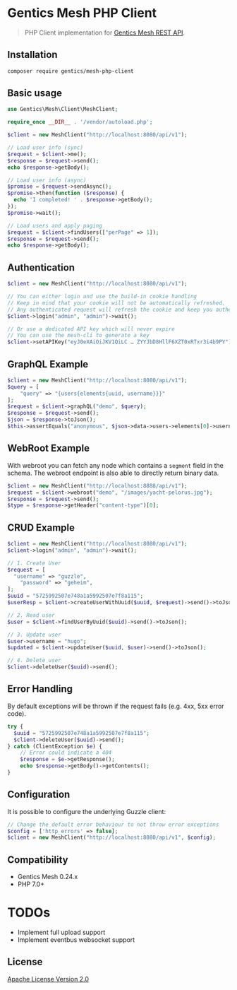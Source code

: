 # Gentics Mesh PHP Client

> PHP Client implementation for [Gentics Mesh REST API](https://getmesh.io/docs/beta/raml).

## Installation

```sh
composer require gentics/mesh-php-client
```

## Basic usage

```php
use Gentics\Mesh\Client\MeshClient;

require_once __DIR__ . '/vendor/autoload.php';

$client = new MeshClient("http://localhost:8080/api/v1");

// Load user info (sync)
$request = $client->me();
$response = $request->send();
echo $response->getBody();

// Load user info (async)
$promise = $request->sendAsync();
$promise->then(function ($response) {
  echo 'I completed! ' . $response->getBody();
});
$promise->wait();

// Load users and apply paging
$request = $client->findUsers(["perPage" => 1]);
$response = $request->send();
echo $response->getBody(); 
```

## Authentication

```php
$client = new MeshClient("http://localhost:8080/api/v1");

// You can either login and use the build-in cookie handling
// Keep in mind that your cookie will not be automatically refreshed.
// Any authenticated request will refresh the cookie and keep you authenticated.
$client->login("admin", "admin")->wait();

// Or use a dedicated API key which will never expire
// You can use the mesh-cli to generate a key
$client->setAPIKey("eyJ0eXAiOiJKV1QiLC … ZYYJbD8HllF6XZT0xRTxr3i4b9PY");
```

## GraphQL Example

```php
$client = new MeshClient("http://localhost:8080/api/v1");
$query = [
    "query" => "{users{elements{uuid, username}}}"
];
$request = $client->graphQL("demo", $query);
$response = $request->send();
$json = $response->toJson();
$this->assertEquals("anonymous", $json->data->users->elements[0]->username);
```

## WebRoot Example

With webroot you can fetch any node which contains a `segment` field in the schema. 
The webroot endpoint is also able to directly return binary data.

```php
$client = new MeshClient("http://localhost:8888/api/v1");
$request = $client->webroot("demo", "/images/yacht-pelorus.jpg");
$response = $request->send();
$type = $response->getHeader("content-type")[0];
```


## CRUD Example

```php
$client = new MeshClient("http://localhost:8080/api/v1");
$client->login("admin", "admin")->wait();

// 1. Create User
$request = [
  "username" => "guzzle",
    "password" => "geheim",
];
$uuid = "5725992507e748a1a5992507e7f8a115";
$userResp = $client->createUserWithUuid($uuid, $request)->send()->toJson();

// 2. Read user
$user = $client->findUserByUuid($uuid)->send()->toJson();

// 3. Update user
$user->username = "hugo";
$updated = $client->updateUser($uuid, $user)->send()->toJson();

// 4. Delete user
$client->deleteUser($uuid)->send();
```

## Error Handling

By default exceptions will be thrown if the request fails (e.g. 4xx, 5xx error code).

```php
try {
  $uuid = "5725992507e748a1a5992507e7f8a115";
  $client->deleteUser($uuid)->send();
} catch (ClientException $e) {
    // Error could indicate a 404
    $response = $e->getResponse();
    echo $response->getBody()->getContents();
}
```

## Configuration

It is possible to configure the underlying Guzzle client:

```php
// Change the default error behaviour to not throw error exceptions
$config = ['http_errors' => false];
$client = new MeshClient("http://localhost:8080/api/v1", $config);
```

## Compatibility

* Gentics Mesh 0.24.x
* PHP 7.0+

# TODOs

* Implement full upload support
* Implement eventbus websocket support

## License

[Apache License Version 2.0](http://www.apache.org/licenses/)